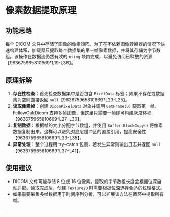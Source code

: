 # 像素数据提取原理

## 功能思路

每个 DICOM 文件中存储了图像的像素矩阵。为了在不依赖图像转换器的情况下快速构建体积，加载器只提取每个数据集的第一帧像素数据，并将其存储为字节数组。该操作在数据流仍然有效的 `using` 块内完成，以避免访问已释放的资源【963675965810669†L19-L36】。

## 原理拆解

1. **存在性检查**：首先检查数据集中是否包含 `PixelData` 标签；如果不存在或数据集为空则直接返回 `null`【963675965810669†L23-L25】。
2. **读取像素帧**：创建 `DicomPixelData` 对象并调用 `GetFrame(0)` 获取第一帧。FellowOakDicom 支持多帧图像，但这里只需要一帧即可构建灰度体积【963675965810669†L27-L30】。
3. **复制数据**：根据帧的大小分配字节数组，并使用 `Buffer.BlockCopy()` 将像素数据复制出来。这样可以避免对底层缓冲区的直接引用，提高安全性【963675965810669†L33-L35】。
4. **异常处理**：整个过程用 try–catch 包裹，若发生异常则输出日志并返回 `null`【963675965810669†L37-L41】。

## 使用建议

- DICOM 文件可能存储 8 位或 16 位像素，提取的字节数组长度会根据位深自动适配。读取完成后，创建 `Texture2D` 时需要根据位深选择合适的纹理格式。
- 如果需要采集多帧数据用于时间序列分析，可以扩展该方法在循环中提取所有帧。

![像素数据结构示意图](./images/placeholder.png)
